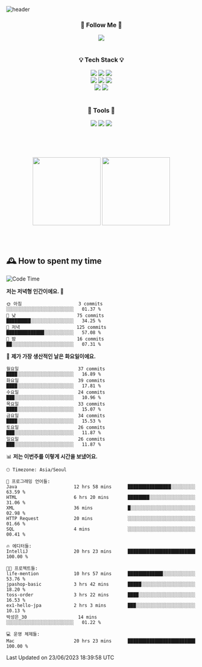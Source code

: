 ![header](https://capsule-render.vercel.app/api?type=waving&color=0:FFE29F,50:FFA99F,100:FF719A&height=300&fontAlignY=40&section=header&text=sung%20eun&fontSize=80&fontColor=FFFFFF)

<div align="center">
	<h3>🐹  Follow Me  🐹</h3>
	<a href="https://velog.io/@saeun05" target="_blank"><img src="https://img.shields.io/badge/Velog-20C997?style=flat&logo=velog&logoColor=white"/></a><br><br>
	<h3>💡  Tech Stack  💡</h3>
	<img src="https://img.shields.io/badge/Java-0078D4?style=flat"/>
	<img src="https://img.shields.io/badge/Spring-6DB33F?style=flat&logo=spring&logoColor=white"/>
	<img src="https://img.shields.io/badge/SpringBoot-6DB33F?style=flat&logo=springboot&logoColor=white"/><br>
	<img src="https://img.shields.io/badge/HTML5-E34F26?style=flat&logo=html5&logoColor=white"/>
	<img src="https://img.shields.io/badge/CSS3-1572B6?style=flat&logo=css3&logoColor=white"/>
	<img src="https://img.shields.io/badge/jQuery-0769AD?style=flat&logo=jquery&logoColor=white"/><br>
	<img src="https://img.shields.io/badge/MySQL-4479A1?style=flat&logo=mysql&logoColor=white"/>
	<img src="https://img.shields.io/badge/oracle-F80000?style=flat&logo=oracle&logoColor=white"/><br><br>
	<h3>🔦  Tools  🔦</h3>
	<img src="https://img.shields.io/badge/intelliJ IDEA-000000?style=flat&logo=intellijidea&logoColor=white"/>
	<img src="https://img.shields.io/badge/Notion-F9DC3E?style=flat&logo=notion&logoColor=white"/>
	<img src="https://img.shields.io/badge/Git-F05032?style=flat&logo=git&logoColor=white"/><br><br>
</div>

<br><br>

<div align="center">
  <img style="height:180px" src="https://github-readme-stats.vercel.app/api?username=sungeunn&show_icons=true&theme=omni&locale=kr"/>
  <img style="height:180px" src="https://github-readme-stats.vercel.app/api/top-langs/?username=sungeunn&theme=omni&layout=compact&locale=kr"/>
</div>

<br><br>

## 🕰 How to spent my time
<!--START_SECTION:waka-->
![Code Time](http://img.shields.io/badge/Code%20Time-42%20hrs%2056%20mins-blue)

**저는 저녁형 인간이에요. 🦉** 

```text
🌞 아침                     3 commits           ░░░░░░░░░░░░░░░░░░░░░░░░░   01.37 % 
🌆 낮　                     75 commits          █████████░░░░░░░░░░░░░░░░   34.25 % 
🌃 저녁                     125 commits         ██████████████░░░░░░░░░░░   57.08 % 
🌙 밤　                     16 commits          ██░░░░░░░░░░░░░░░░░░░░░░░   07.31 % 
```
📅 **제가 가장 생산적인 날은 화요일이에요.** 

```text
월요일                      37 commits          ████░░░░░░░░░░░░░░░░░░░░░   16.89 % 
화요일                      39 commits          ████░░░░░░░░░░░░░░░░░░░░░   17.81 % 
수요일                      24 commits          ███░░░░░░░░░░░░░░░░░░░░░░   10.96 % 
목요일                      33 commits          ████░░░░░░░░░░░░░░░░░░░░░   15.07 % 
금요일                      34 commits          ████░░░░░░░░░░░░░░░░░░░░░   15.53 % 
토요일                      26 commits          ███░░░░░░░░░░░░░░░░░░░░░░   11.87 % 
일요일                      26 commits          ███░░░░░░░░░░░░░░░░░░░░░░   11.87 % 
```


📊 **저는 이번주를 이렇게 시간을 보냈어요.** 

```text
🕑︎ Timezone: Asia/Seoul

💬 프로그래밍 언어들: 
Java                     12 hrs 58 mins      ████████████████░░░░░░░░░   63.59 % 
HTML                     6 hrs 20 mins       ████████░░░░░░░░░░░░░░░░░   31.06 % 
XML                      36 mins             █░░░░░░░░░░░░░░░░░░░░░░░░   02.98 % 
HTTP Request             20 mins             ░░░░░░░░░░░░░░░░░░░░░░░░░   01.66 % 
SQL                      4 mins              ░░░░░░░░░░░░░░░░░░░░░░░░░   00.41 % 

🔥 에디터들: 
IntelliJ                 20 hrs 23 mins      █████████████████████████   100.00 % 

🐱‍💻 프로젝트들: 
life-mention             10 hrs 57 mins      █████████████░░░░░░░░░░░░   53.76 % 
jpashop-basic            3 hrs 42 mins       █████░░░░░░░░░░░░░░░░░░░░   18.20 % 
toss-order               3 hrs 22 mins       ████░░░░░░░░░░░░░░░░░░░░░   16.53 % 
ex1-hello-jpa            2 hrs 3 mins        ███░░░░░░░░░░░░░░░░░░░░░░   10.13 % 
박성은_30                   14 mins             ░░░░░░░░░░░░░░░░░░░░░░░░░   01.22 % 

💻 운영 체제들: 
Mac                      20 hrs 23 mins      █████████████████████████   100.00 % 
```


 Last Updated on 23/06/2023 18:39:58 UTC
<!--END_SECTION:waka-->
